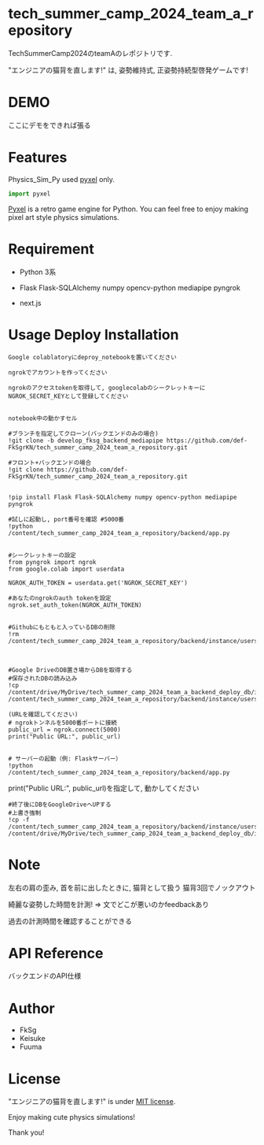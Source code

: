 # tech_summer_camp_2024_team_a_repository
TechSummerCamp2024のteamAのレポジトリです. 

 
"エンジニアの猫背を直します!" は, 
姿勢維持式, 正姿勢持続型啓発ゲームです!
 
# DEMO
 
ここにデモをできれば張る
 

# Features
 
Physics_Sim_Py used [pyxel](https://github.com/kitao/pyxel) only.
 
```python
import pyxel
```
[Pyxel](https://github.com/kitao/pyxel) is a retro game engine for Python.
You can feel free to enjoy making pixel art style physics simulations.
 
# Requirement
 
* Python 3系 
* Flask Flask-SQLAlchemy numpy opencv-python mediapipe pyngrok

* next.js 


# Usage Deploy Installation 
```
Google colablatoryにdeproy_notebookを置いてください

ngrokでアカウントを作ってください

ngrokのアクセスtokenを取得して, googlecolabのシークレットキーにNGROK_SECRET_KEYとして登録してください


notebook中の動かすセル

#ブランチを指定してクローン(バックエンドのみの場合)
!git clone -b develop_fksg_backend_mediapipe https://github.com/def-FkSgrKN/tech_summer_camp_2024_team_a_repository.git

#フロント+バックエンドの場合
!git clone https://github.com/def-FkSgrKN/tech_summer_camp_2024_team_a_repository.git


!pip install Flask Flask-SQLAlchemy numpy opencv-python mediapipe pyngrok

#試しに起動し, port番号を確認 #5000番
!python /content/tech_summer_camp_2024_team_a_repository/backend/app.py


#シークレットキーの設定
from pyngrok import ngrok
from google.colab import userdata

NGROK_AUTH_TOKEN = userdata.get('NGROK_SECRET_KEY')

#あなたのngrokのauth tokenを設定
ngrok.set_auth_token(NGROK_AUTH_TOKEN)


#Githubにもともと入っているDBの削除
!rm /content/tech_summer_camp_2024_team_a_repository/backend/instance/users.db



#Google DriveのDB置き場からDBを取得する
#保存されたDBの読み込み
!cp /content/drive/MyDrive/tech_summer_camp_2024_team_a_backend_deploy_db/instance/hunchback_users.db  /content/tech_summer_camp_2024_team_a_repository/backend/instance/users.db

(URLを確認してください)
# ngrokトンネルを5000番ポートに接続
public_url = ngrok.connect(5000)
print("Public URL:", public_url)


# サーバーの起動（例: Flaskサーバー）
!python /content/tech_summer_camp_2024_team_a_repository/backend/app.py
```

print("Public URL:", public_url)を指定して, 動かしてください

```
#終了後にDBをGoogleDriveへUPする
#上書き強制
!cp -f /content/tech_summer_camp_2024_team_a_repository/backend/instance/users.db  /content/drive/MyDrive/tech_summer_camp_2024_team_a_backend_deploy_db/instance/hunchback_users.db
```


# Note 
左右の肩の歪み, 首を前に出したときに, 猫背として扱う
猫背3回でノックアウト

綺麗な姿勢した時間を計測!
=> 文でどこが悪いのかfeedbackあり

過去の計測時間を確認することができる


# API Reference

バックエンドのAPI仕様



 
# Author
 
* FkSg
* Keisuke
* Fuuma
 
# License
 
"エンジニアの猫背を直します!" is under [MIT license](https://en.wikipedia.org/wiki/MIT_License).
 
Enjoy making cute physics simulations!
 
Thank you!